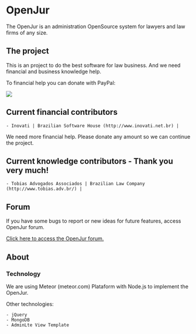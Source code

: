 # OpenJur
 The OpenJur is an administration OpenSource system for lawyers and law firms of any size.

 
## The project
 This is an project to do the best software for law business. And we need financial and business knowledge help.
 
 To financial help you can donate with PayPal:
 
 [![](https://www.paypalobjects.com/en_US/i/btn/btn_donateCC_LG.gif)](https://www.paypal.com/cgi-bin/webscr?cmd=_s-xclick&hosted_button_id=NM2R9DZ6AHPM4)


## Current financial contributors

    - Inovati | Brazilian Software House (http://www.inovati.net.br) |

We need more financial help. Please donate any amount so we can continue the project.



## Current knowledge contributors - Thank you very much!

    - Tobias Advogados Associados | Brazilian Law Company (http://www.tobias.adv.br/) |


## Forum
If you have some bugs to report or new ideas for future features, access OpenJur forum.

[Click here to access the OpenJur forum.](https://feedback.userreport.com/863c1584-b059-4b4f-ba29-0b1c2994b06c/)


## About

### Technology

We are using Meteor (meteor.com) Plataform with Node.js to implement the OpenJur.

Other technologies:

    - jQuery
    - MongoDB
    - AdminLte View Template

